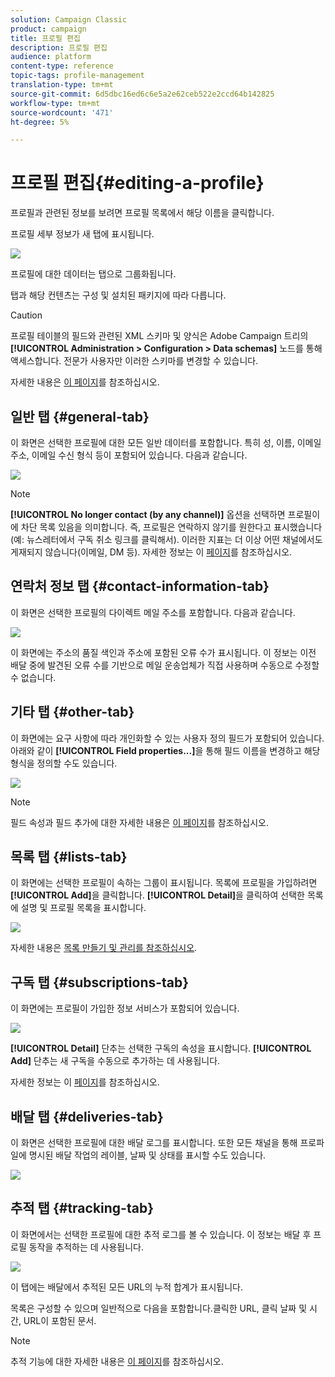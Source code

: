 ```yaml
---
solution: Campaign Classic
product: campaign
title: 프로필 편집
description: 프로필 편집
audience: platform
content-type: reference
topic-tags: profile-management
translation-type: tm+mt
source-git-commit: 6d5dbc16ed6c6e5a2e62ceb522e2ccd64b142825
workflow-type: tm+mt
source-wordcount: '471'
ht-degree: 5%

---
```



# 프로필 편집{#editing-a-profile}

프로필과 관련된 정보를 보려면 프로필 목록에서 해당 이름을 클릭합니다.

프로필 세부 정보가 새 탭에 표시됩니다.

![](assets/s_user_recipient_edit.png)

프로필에 대한 데이터는 탭으로 그룹화됩니다.

탭과 해당 컨텐츠는 구성 및 설치된 패키지에 따라 다릅니다.

>[!CAUTION]
>
>프로필 테이블의 필드와 관련된 XML 스키마 및 양식은 Adobe Campaign 트리의 **[!UICONTROL Administration > Configuration > Data schemas]** 노드를 통해 액세스합니다. 전문가 사용자만 이러한 스키마를 변경할 수 있습니다.
>
>자세한 내용은 [이 페이지](../../configuration/using/about-schema-edition.md)를 참조하십시오.

## 일반 탭 {#general-tab}

이 화면은 선택한 프로필에 대한 모든 일반 데이터를 포함합니다. 특히 성, 이름, 이메일 주소, 이메일 수신 형식 등이 포함되어 있습니다. 다음과 같습니다.

![](assets/s_ncs_user_profile_general_tab.png)

>[!NOTE]
>
>**[!UICONTROL No longer contact (by any channel)]** 옵션을 선택하면 프로필이에 차단 목록 있음을 의미합니다. 즉, 프로필은 연락하지 않기를 원한다고 표시했습니다(예: 뉴스레터에서 구독 취소 링크를 클릭해서). 이러한 지표는 더 이상 어떤 채널에서도 게재되지 않습니다(이메일, DM 등). 자세한 정보는 이 [페이지](../../delivery/using/understanding-quarantine-management.md)를 참조하십시오.

## 연락처 정보 탭 {#contact-information-tab}

이 화면은 선택한 프로필의 다이렉트 메일 주소를 포함합니다. 다음과 같습니다.

![](assets/s_ncs_user_profile_details_tab.png)

이 화면에는 주소의 품질 색인과 주소에 포함된 오류 수가 표시됩니다. 이 정보는 이전 배달 중에 발견된 오류 수를 기반으로 메일 운송업체가 직접 사용하며 수동으로 수정할 수 없습니다.

## 기타 탭 {#other-tab}

이 화면에는 요구 사항에 따라 개인화할 수 있는 사용자 정의 필드가 포함되어 있습니다. 아래와 같이 **[!UICONTROL Field properties...]**&#x200B;을 통해 필드 이름을 변경하고 해당 형식을 정의할 수도 있습니다.

![](assets/s_ncs_user_profile_others_tab.png)

>[!NOTE]
>
>필드 속성과 필드 추가에 대한 자세한 내용은 [이 페이지](../../configuration/using/new-field-wizard.md)를 참조하십시오.

## 목록 탭 {#lists-tab}

이 화면에는 선택한 프로필이 속하는 그룹이 표시됩니다. 목록에 프로필을 가입하려면 **[!UICONTROL Add]**&#x200B;을 클릭합니다. **[!UICONTROL Detail]**&#x200B;을 클릭하여 선택한 목록에 설명 및 프로필 목록을 표시합니다.

![](assets/s_ncs_user_profile_groups_tab_details.png)

자세한 내용은 [목록 만들기 및 관리를 참조하십시오](../../platform/using/creating-and-managing-lists.md).

## 구독 탭 {#subscriptions-tab}

이 화면에는 프로필이 가입한 정보 서비스가 포함되어 있습니다.

![](assets/s_ncs_user_profile_subscript_tab_details.png)

**[!UICONTROL Detail]** 단추는 선택한 구독의 속성을 표시합니다. **[!UICONTROL Add]** 단추는 새 구독을 수동으로 추가하는 데 사용됩니다.

자세한 정보는 이 [페이지](../../delivery/using/managing-subscriptions.md)를 참조하십시오.

## 배달 탭 {#deliveries-tab}

이 화면은 선택한 프로필에 대한 배달 로그를 표시합니다. 또한 모든 채널을 통해 프로파일에 명시된 배달 작업의 레이블, 날짜 및 상태를 표시할 수도 있습니다.

![](assets/s_ncs_user_profile_delivery_tab.png)

## 추적 탭 {#tracking-tab}

이 화면에서는 선택한 프로필에 대한 추적 로그를 볼 수 있습니다. 이 정보는 배달 후 프로필 동작을 추적하는 데 사용됩니다.

![](assets/s_ncs_user_profile_tracking_tab.png)

이 탭에는 배달에서 추적된 모든 URL의 누적 합계가 표시됩니다.

목록은 구성할 수 있으며 일반적으로 다음을 포함합니다.클릭한 URL, 클릭 날짜 및 시간, URL이 포함된 문서.

>[!NOTE]
>
>추적 기능에 대한 자세한 내용은 [이 페이지](../../delivery/using/delivery-dashboard.md)를 참조하십시오.

